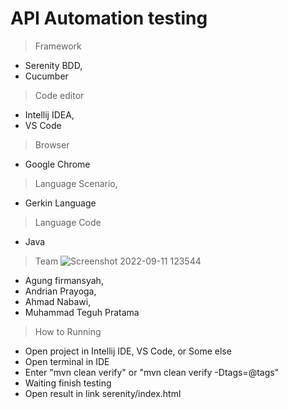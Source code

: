 # API Automation testing

> Framework
- Serenity BDD,
- Cucumber

> Code editor
- Intellij IDEA,
- VS Code

>Browser
- Google Chrome

>Language Scenario,
- Gerkin Language

>Language Code
- Java

>Team
![Screenshot 2022-09-11 123544](https://user-images.githubusercontent.com/80018757/189658061-604ac073-10ec-4714-a9aa-bd64dd347bbc.png)
- Agung firmansyah,
- Andrian Prayoga,
- Ahmad Nabawi,
- Muhammad Teguh Pratama

>How to Running
- Open project in Intellij IDE, VS Code, or Some else
- Open terminal in IDE
- Enter "mvn clean verify" or "mvn clean verify -Dtags=@tags"
- Waiting finish testing
- Open result in link serenity/index.html
